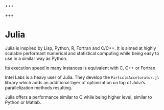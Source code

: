 
+++

+++
# Julia

Julia is inspired by Lisp, Python, R, Fortran and C/C++. It is aimed at highly scalable performant numerical and statistical computing while being easy to use in a similar way as Python.

Its execution speed in many instances is equivalent with C, C++ or Fortran.

Intel Labs is a heavy user of Julia. They develop the `ParticleAccelorator.jl` library which adds an additional layer of optimization on top of Julia's parallelization methods resulting.

Julia offers a performance similar to C while being higher level, similar to Python or Matlab.

